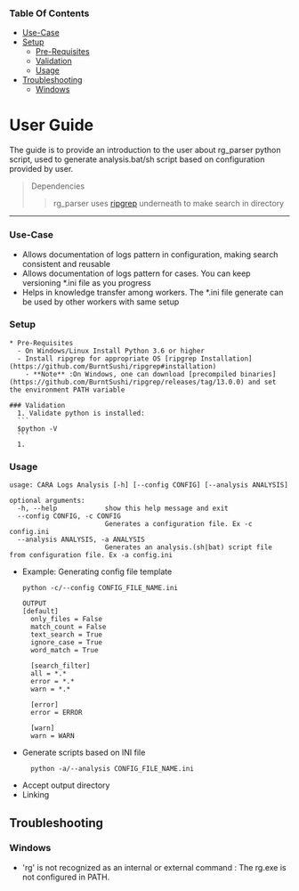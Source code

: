 
<!-- <style>
#container{
    display:flex;
    flex-direction: row;
    margin:10px;
    padding:10px;
}
#main-content {
  background:white;
}
</style> -->

<link href="https://github.com/sjainproductivity/github-css/blob/main/rg_parser.css" rel="stylesheet">

<div id="container">

<div id="side-menu">

### Table Of Contents
 * [Use-Case](#use-case)
 * [Setup](#setup)
    * [Pre-Requisites](#pre-requisites)
    * [Validation](#validation)
    * [Usage](#usage)
 * [Troubleshooting](#troubleshooting)
    * [Windows](#windows)

</div>

<div id="main-content">

# User Guide  
The guide is to provide an introduction to the user about rg_parser python script, used to generate analysis.bat/sh script based on configuration provided by user.  

> Dependencies  
>> rg_parser uses [ripgrep](https://github.com/BurntSushi/ripgrep/blob/master/GUIDE.md "The fastest search") underneath to make search in directory
---  

### Use-Case
- Allows documentation of logs pattern in configuration, making search consistent and reusable
- Allows documentation of logs pattern for cases. You can keep versioning *.ini file as you progress
- Helps in knowledge transfer among workers. The *.ini file generate can be used by other workers with same setup


### Setup
    * Pre-Requisites
      - On Windows/Linux Install Python 3.6 or higher
      - Install ripgrep for appropriate OS [ripgrep Installation](https://github.com/BurntSushi/ripgrep#installation)
        - **Note** :On Windows, one can download [precompiled binaries](https://github.com/BurntSushi/ripgrep/releases/tag/13.0.0) and set the environment PATH variable 
  
    ### Validation
      1. Validate python is installed: 
      ```
      $python -V
      ```
      1. 

### Usage
```
usage: CARA Logs Analysis [-h] [--config CONFIG] [--analysis ANALYSIS]

optional arguments:
  -h, --help            show this help message and exit
  --config CONFIG, -c CONFIG
                        Generates a configuration file. Ex -c config.ini
  --analysis ANALYSIS, -a ANALYSIS
                        Generates an analysis.(sh|bat) script file from configuration file. Ex -a config.ini
```
- Example: Generating config file template
  ```
  python -c/--config CONFIG_FILE_NAME.ini

  OUTPUT
  [default]
    only_files = False
    match_count = False
    text_search = True
    ignore_case = True
    word_match = True

    [search_filter]
    all = *.*
    error = *.*
    warn = *.*

    [error]
    error = ERROR

    [warn]
    warn = WARN
  ```
- Generate scripts based on INI file
  ```
    python -a/--analysis CONFIG_FILE_NAME.ini
  ```
- Accept output directory
- Linking 


## Troubleshooting

### Windows
- 'rg' is not recognized as an internal or external command : The rg.exe is not configured in PATH.

</div>

</div>